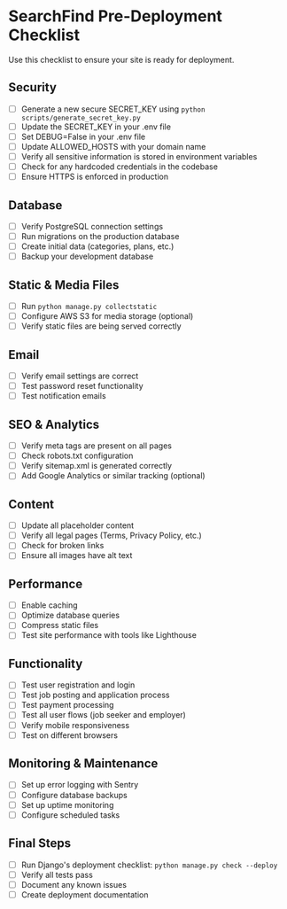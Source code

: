 # SearchFind Pre-Deployment Checklist

Use this checklist to ensure your site is ready for deployment.

## Security

- [ ] Generate a new secure SECRET_KEY using `python scripts/generate_secret_key.py`
- [ ] Update the SECRET_KEY in your .env file
- [ ] Set DEBUG=False in your .env file
- [ ] Update ALLOWED_HOSTS with your domain name
- [ ] Verify all sensitive information is stored in environment variables
- [ ] Check for any hardcoded credentials in the codebase
- [ ] Ensure HTTPS is enforced in production

## Database

- [ ] Verify PostgreSQL connection settings
- [ ] Run migrations on the production database
- [ ] Create initial data (categories, plans, etc.)
- [ ] Backup your development database

## Static & Media Files

- [ ] Run `python manage.py collectstatic`
- [ ] Configure AWS S3 for media storage (optional)
- [ ] Verify static files are being served correctly

## Email

- [ ] Verify email settings are correct
- [ ] Test password reset functionality
- [ ] Test notification emails

## SEO & Analytics

- [ ] Verify meta tags are present on all pages
- [ ] Check robots.txt configuration
- [ ] Verify sitemap.xml is generated correctly
- [ ] Add Google Analytics or similar tracking (optional)

## Content

- [ ] Update all placeholder content
- [ ] Verify all legal pages (Terms, Privacy Policy, etc.)
- [ ] Check for broken links
- [ ] Ensure all images have alt text

## Performance

- [ ] Enable caching
- [ ] Optimize database queries
- [ ] Compress static files
- [ ] Test site performance with tools like Lighthouse

## Functionality

- [ ] Test user registration and login
- [ ] Test job posting and application process
- [ ] Test payment processing
- [ ] Test all user flows (job seeker and employer)
- [ ] Verify mobile responsiveness
- [ ] Test on different browsers

## Monitoring & Maintenance

- [ ] Set up error logging with Sentry
- [ ] Configure database backups
- [ ] Set up uptime monitoring
- [ ] Configure scheduled tasks

## Final Steps

- [ ] Run Django's deployment checklist: `python manage.py check --deploy`
- [ ] Verify all tests pass
- [ ] Document any known issues
- [ ] Create deployment documentation
